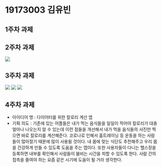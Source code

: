 # 19173003 김유빈

## 1주차 과제

## 2주차 과제
   <img width="" height="" src="./png/2주차 결과화면.png"></img>

## 3주차 과제
   <img width="" height="" src="./png/3주차 1.PNG"></img>
   <img width="" height="" src="./png/3주차 2.PNG"></img>
   <img width="" height="" src="./png/3주차 3.PNG"></img>

## 4주차 과제

   - 아이디어 명 : 다이어터를 위한 칼로리 계산 앱
   - 기획 의도 : 기존에 있는 어플들은 내가 먹는 음식들을 일일이 적어야 칼로리가 대충 얼마나 나오는지 알 수 있는데 이런 점들을 개선해서 내가 먹을 음식들의 사진만 찍으면 바로 칼로리를 계산해준다. 코로나로 인해서 홈트레이닝 등 운동을 하는 사람들이 많아졌기 때문에 많이 사용될 것이다. 내 몸에 맞는 식단도 추천해주고 우리 몸을 건강하게 만들 수 있도록 도움을 주는 앱이다. 또한 사용자들이 다니는 헬스장을 등록하면 내부를 확인해서 사람들이 붐비는 시간을 피할 수 있도록 한다. 사람 간의 접촉을 줄여야 하는 요즘 같은 시기에 도움이 될 거라 생각한다.
